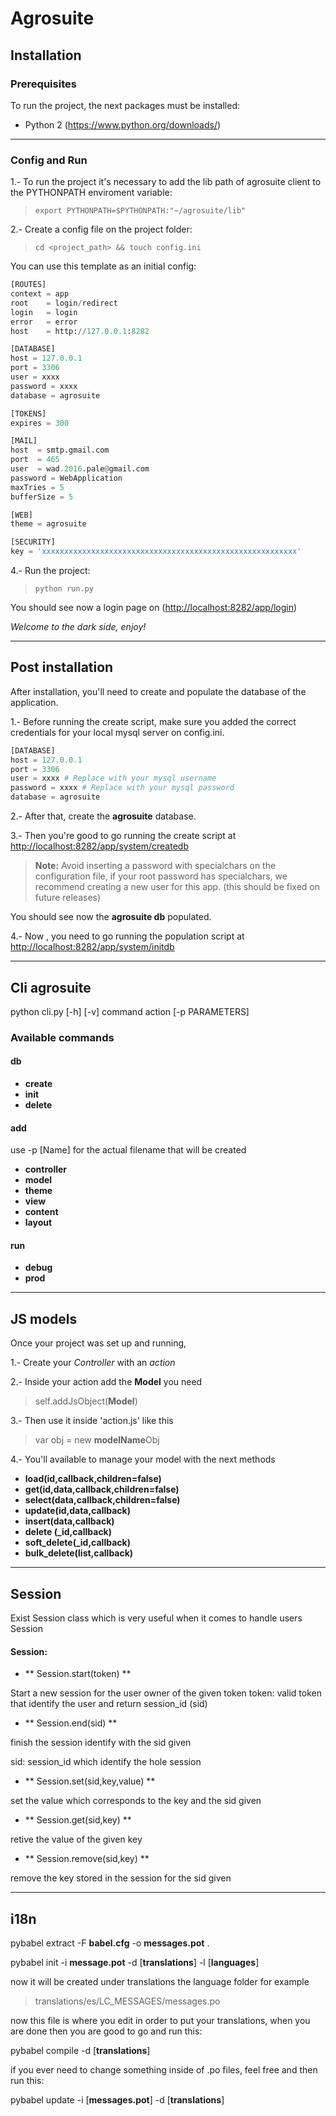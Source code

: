 # Agrosuite

## Installation

### Prerequisites

To run the project, the next packages must be installed:

- Python 2 (<https://www.python.org/downloads/>)

___

### Config and Run

1.- To run the project it's necessary to add the lib path of agrosuite client to the PYTHONPATH enviroment variable:

> `export PYTHONPATH=$PYTHONPATH:"~/agrosuite/lib"`

2.- Create a config file on the project folder:

> `cd <project_path> && touch config.ini`

You can use this template as an initial config:

```python
[ROUTES]
context = app
root    = login/redirect
login   = login
error   = error
host    = http://127.0.0.1:8282

[DATABASE]
host = 127.0.0.1
port = 3306
user = xxxx
password = xxxx
database = agrosuite

[TOKENS]
expires = 300

[MAIL]
host  = smtp.gmail.com
port  = 465
user  = wad.2016.pale@gmail.com
password = WebApplication
maxTries = 5
bufferSize = 5

[WEB]
theme = agrosuite

[SECURITY]
key = 'xxxxxxxxxxxxxxxxxxxxxxxxxxxxxxxxxxxxxxxxxxxxxxxxxxxxxxxxx'
```

4.- Run the project:

> `python run.py`

You should see now a login page on (<http://localhost:8282/app/login>)

*Welcome to the dark side, enjoy!*

___

## Post installation

After installation, you'll need to create and populate the database of the application.

1.- Before running the create script, make sure you added the correct credentials for your local mysql server on config.ini.

```python
[DATABASE]
host = 127.0.0.1
port = 3306
user = xxxx # Replace with your mysql username
password = xxxx # Replace with your mysql password
database = agrosuite
```

2.- After that, create the __agrosuite__ database.

3.- Then you're good to go running the create script at <http://localhost:8282/app/system/createdb>

> __Note:__ Avoid inserting a password with specialchars on the configuration file, if your root password has specialchars, we recommend creating a new user for this app. (this should be fixed on future releases)

You should see now the __agrosuite db__ populated.

4.- Now , you need to go running the population script at <http://localhost:8282/app/system/initdb>

___

## Cli agrosuite

python cli.py [-h]  [-v] command  action [-p PARAMETERS]

### Available commands

#### db
  - **create**
  - **init**
  - **delete**

#### add
use -p [Name] for the actual filename that will be created
  - **controller**
  - **model**
  - **theme**
  - **view**
  - **content**
  - **layout**

#### run

  - **debug**
  - **prod**


___

## JS models

Once your project was set up and running,

1.- Create your *Controller* with an *action*

2.- Inside your action add the **Model** you need

> self.addJsObject(**Model**)

3.- Then use it inside 'action.js' like this

>  var obj = new **modelName**Obj

4.- You'll available to manage your model with the next methods

- **load(id,callback,children=false)**
- **get(id,data,callback,children=false)**
- **select(data,callback,children=false)**
- **update(id,data,callback)**
- **insert(data,callback)**
- **delete (_id,callback)**
- **soft_delete(_id,callback)**
- **bulk_delete(list,callback)**

___

## Session

Exist Session class which is very useful when it comes to handle users Session

#### Session:

- ** Session.start(token) **

Start a new session for the user owner of the given token
token: valid token that identify the user and return session_id (sid)

- ** Session.end(sid) **

finish  the session identify with the sid given

sid: session_id which identify the hole session

- ** Session.set(sid,key,value) **

set the value which corresponds to the key and the sid given

- ** Session.get(sid,key) **

retive the value of the given key

- ** Session.remove(sid,key) **

remove the key stored in the session for the sid given


___

## i18n

pybabel extract -F **babel.cfg**  -o  **messages.pot** .

pybabel init -i **message.pot** -d [**translations**] -l [**languages**]

now it will be created under translations the language folder for example

> translations/es/LC_MESSAGES/messages.po

now this file is where you edit in order to put your translations, when you are done then you are good to go and run this:

pybabel compile -d [**translations**]

if you ever need to change something inside of .po files, feel free and then run this:

pybabel update -i [**messages.pot**] -d [**translations**]
